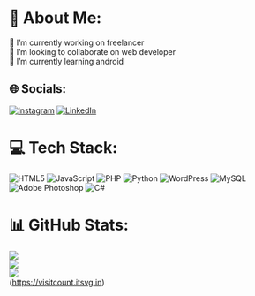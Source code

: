 # 💫 About Me:
🔭 I’m currently working on freelancer<br>👯 I’m looking to collaborate on  web developer<br>🌱 I’m currently learning android


## 🌐 Socials:
[![Instagram](https://img.shields.io/badge/Instagram-%23E4405F.svg?logo=Instagram&logoColor=white)](https://instagram.com/poemse) [![LinkedIn](https://img.shields.io/badge/LinkedIn-%230077B5.svg?logo=linkedin&logoColor=white)](https://linkedin.com/in/poemse) 

# 💻 Tech Stack:
![HTML5](https://img.shields.io/badge/html5-%23E34F26.svg?style=for-the-badge&logo=html5&logoColor=white) ![JavaScript](https://img.shields.io/badge/javascript-%23323330.svg?style=for-the-badge&logo=javascript&logoColor=%23F7DF1E) ![PHP](https://img.shields.io/badge/php-%23777BB4.svg?style=for-the-badge&logo=php&logoColor=white) ![Python](https://img.shields.io/badge/python-3670A0?style=for-the-badge&logo=python&logoColor=ffdd54) ![WordPress](https://img.shields.io/badge/WordPress-%23117AC9.svg?style=for-the-badge&logo=WordPress&logoColor=white) ![MySQL](https://img.shields.io/badge/mysql-4479A1.svg?style=for-the-badge&logo=mysql&logoColor=white) ![Adobe Photoshop](https://img.shields.io/badge/adobe%20photoshop-%2331A8FF.svg?style=for-the-badge&logo=adobe%20photoshop&logoColor=white) ![C#](https://visitcount.itsvg.in/api?id=poemse&icon=0&color=0)    <br/>
# 📊 GitHub Stats:
![](https://github-readme-stats.vercel.app/api?username=poemse&theme=dark&hide_border=false&include_all_commits=true&count_private=false)<br/>
![](https://github-readme-streak-stats.herokuapp.com/?user=poemse&theme=dark&hide_border=false)<br/>
![](https://github-readme-stats.vercel.app/api/top-langs/?username=poemse&theme=dark&hide_border=false&include_all_commits=true&count_private=false&layout=compact)<br/>
(https://visitcount.itsvg.in)



<!-- Proudly created with GPRM ( https://gprm.itsvg.in ) -->
